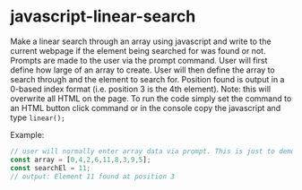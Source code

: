 # javascript-linear-search

Make a linear search through an array using javascript and write to the current webpage if the element being searched for was found or not. Prompts are made to the user via the prompt command. User will first define how large of an array to create. User will then define the array to search through and the element to search for. Position found is output in a 0-based index format (i.e. position 3 is the 4th element). Note: this will overwrite all HTML on the page. To run the code simply set the command to an HTML button click command or in the console copy the javascript and type `linear();`

Example:

```javascript
// user will normally enter array data via prompt. This is just to demonstrate.
const array = [0,4,2,6,11,8,3,9,5];
const searchEl = 11;
// output: Element 11 found at position 3
```
